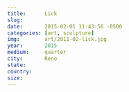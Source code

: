 ```yaml
---
title:  	Lick
slug:		
date:   	2015-02-01 11:43:56 -0500
categories: [art, sculpture]
img:		art/2011-02-lick.jpg
year:		2015
medium:		quarter
city:		Reno
state:
country:
size:
---
```

